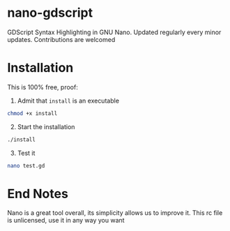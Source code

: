 # nano-gdscript
GDScript Syntax Highlighting in GNU Nano. Updated regularly every minor updates.
Contributions are welcomed

# Installation
This is 100% free, proof:
1. Admit that `install` is an executable
```sh
chmod +x install
```
2. Start the installation
```sh
./install
```
3. Test it
```sh
nano test.gd
```

# End Notes
Nano is a great tool overall, its simplicity allows us to improve it.
This rc file is unlicensed, use it in any way you want
